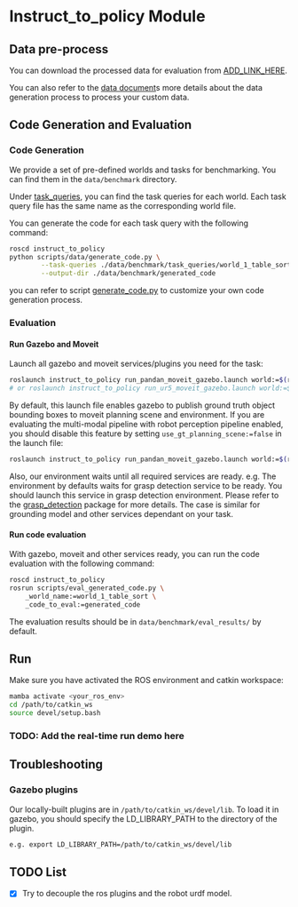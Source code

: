 # Instruct_to_policy Module
 
## Data pre-process

You can download the processed data for evaluation from [ADD_LINK_HERE](#).


You can also refer to the [data document](./data.md)s more details about the data generation process to process your custom data.

## Code Generation and Evaluation

### Code Generation

We provide a set of pre-defined worlds and tasks for benchmarking. You can find them in the `data/benchmark` directory. 

Under [task_queries](./data/benchmark/task_queries), you can find the task queries for each world. Each task query file has the same name as the corresponding world file.

You can generate the code for each task query with the following command:

```bash
roscd instruct_to_policy
python scripts/data/generate_code.py \
        --task-queries ./data/benchmark/task_queries/world_1_table_sort.txt \
        --output-dir ./data/benchmark/generated_code
```
you can refer to script [generate_code.py](./scripts/data/generate_code.py) to customize your own code generation process.

### Evaluation

#### Run Gazebo and Moveit

Launch all gazebo and moveit services/plugins you need for the task:

```bash
roslaunch instruct_to_policy run_pandan_moveit_gazebo.launch world:=$(rospack find instruct_to_policy)/data/benchmark/worlds/world_1_table_sort.world
# or roslaunch instruct_to_policy run_ur5_moveit_gazebo.launch world:=$(rospack find instruct_to_policy)/data/benchmark/worlds/world_1_table_sort.world
```

By default, this launch file enables gazebo to publish ground truth object bounding boxes to moveit planning scene and environment. If you are evaluating the multi-modal pipeline with robot perception pipeline enabled, you should disable this feature by setting `use_gt_planning_scene:=false` in the launch file:
    
```bash
roslaunch instruct_to_policy run_pandan_moveit_gazebo.launch world:=$(rospack find instruct_to_policy)/data/benchmark/worlds/world_1_table_sort.world use_gt_planning_scene:=false
```

Also, our environment waits until all required services are ready. e.g. The environment by defaults waits for grasp detection service to be ready. You should launch this service in grasp detection environment. Please refer to the [grasp_detection](../grasp_detection/README.md) package for more details. The case is similar for grounding model and other services dependant on your task. 

#### Run code evaluation

With gazebo, moveit and other services ready, you can run the code evaluation with the following command:

```bash
roscd instruct_to_policy
rosrun scripts/eval_generated_code.py \
    _world_name:=world_1_table_sort \
    _code_to_eval:=generated_code
```

The evaluation results should be in `data/benchmark/eval_results/` by default. 

## Run

Make sure you have activated the ROS environment and catkin workspace:
```bash
mamba activate <your_ros_env>
cd /path/to/catkin_ws
source devel/setup.bash
```

### TODO: Add the real-time run demo here 



## Troubleshooting

### Gazebo plugins

Our locally-built plugins are in `/path/to/catkin_ws/devel/lib`. To load it in gazebo, you should specify the LD_LIBRARY_PATH to the directory of the plugin. 

```bash
e.g. export LD_LIBRARY_PATH=/path/to/catkin_ws/devel/lib
```

## TODO List

- [x] Try to decouple the ros plugins and the robot urdf model.
